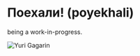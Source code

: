# Поехали! (poyekhali)

being a work-in-progress.

![Yuri Gagarin](https://www.nationalgeographic.com/content/dam/news/photos/000/344/34466.ngsversion.1465889404597.adapt.1900.1.jpg)
